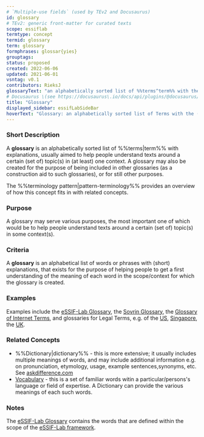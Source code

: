 ```yaml
---
# `Multiple-use fields` (used by TEv2 and Docusaurus)
id: glossary
# TEv2: generic front-matter for curated texts
scope: essiflab
termtype: concept
termid: glossary
term: glossary
formphrases: glossar{yies}
grouptags:
status: proposed
created: 2022-06-06
updated: 2021-06-01
vsntag: v0.1
contributors: RieksJ
glossaryText: "an alphabetically sorted list of %%terms^term%% with the (single) meaning it has in (at least) one context."
# Docusaurus \(see https://docusaurus\.io/docs/api/plugins/@docusaurus/plugin-content-docs#markdown-front-matter\):
title: "Glossary"
displayed_sidebar: essifLabSideBar
hoverText: "Glossary: an alphabetically sorted list of Terms with the (single) meaning it has in (at least) one context."
---
```


### Short Description
A **glossary** is an alphabetically sorted list of %%terms|term%% with explanations, usually aimed to help people understand texts around a certain (set of) topic(s) in (at least) one context. A glossary may also be created for the purpose of being included in other glossaries (as a construction aid to such glossaries), or for still other purposes.

The %%terminology pattern|pattern-terminology%% provides an overview of how this concept fits in with related concepts.

### Purpose
A glossary may serve various purposes, the most important one of which would be to help people understand texts around a certain (set of) topic(s) in some context(s).

### Criteria
A **glossary** is an alphabetical list of words or phrases with (short) explanations, that exists for the purpose of helping people to get a first understanding of the meaning of each word in the scope/context for which the glossary is created.

### Examples
Examples include the [eSSIF-Lab Glossary](../essifLab-glossary), the [Sovrin Glossary](https://sovrin.org/library/glossary/), the [Glossary of Internet Terms](https://www.internetsociety.org/internet/glossary-internet-terms/), and glossaries for Legal Terms, e.g. of the [US](https://www.uscourts.gov/glossary), [Singapore](https://www.supremecourt.gov.sg/services/self-help-services/glossary-of-terms), the [UK](https://www.copfs.gov.uk/involved-in-a-case/glossary-of-legal-terms).

### Related Concepts
- %%Dictionary|dictionary%% - this is more extensive; it usually includes multiple meanings of words, and may include additional information e.g. on pronunciation, etymology, usage, example sentences,synonyms, etc. See [askdifference.com](https://www.askdifference.com/dictionary-vs-glossary/)
- [Vocabulary](https://en.wikipedia.org/wiki/Vocabulary) - this is a set of familiar words witin a particular/persons's language or field of expertise. A Dictionary can provide the various meanings of each such words.

### Notes
The [eSSIF-Lab Glossary](../essifLab-glossary) contains the words that are defined within the scope of the [eSSIF-Lab framework](../essifLab-project).